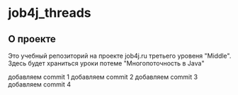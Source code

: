 # job4j_threads

## О проекте

Это учебный репозиторий на проекте job4j.ru
третьего уровеня "Middle". Здесь будет храниться
уроки потеме "Многопоточность в Java"

добавляем commit 1
добавляем commit 2
добавляем commit 3
добавляем commit 4